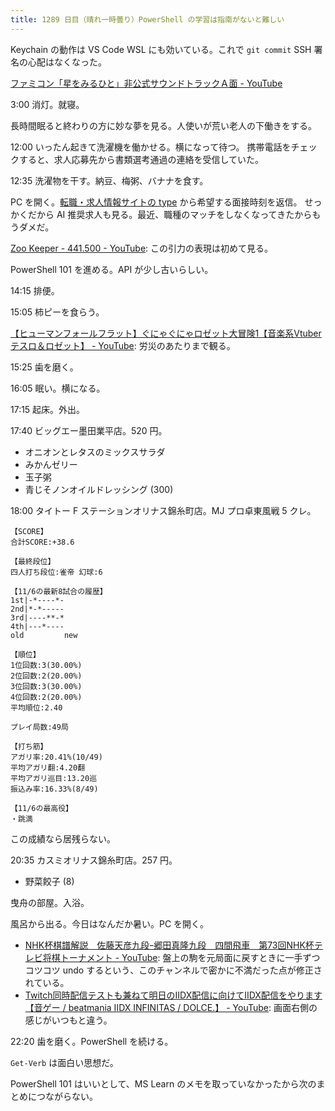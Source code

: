 ```yaml
---
title: 1289 日目（晴れ一時曇り）PowerShell の学習は指南がないと難しい
---
```


Keychain の動作は VS Code WSL にも効いている。これで `git commit` SSH 署名の心配はなくなった。

[ファミコン「星をみるひと」非公式サウンドトラックＡ面 - YouTube](https://www.youtube.com/watch?v=W4uAgxH3umo)

3:00 消灯。就寝。

長時間眠ると終わりの方に妙な夢を見る。人使いが荒い老人の下働きをする。

12:00 いったん起きて洗濯機を働かせる。横になって待つ。
携帯電話をチェックすると、求人応募先から書類選考通過の連絡を受信していた。

12:35 洗濯物を干す。納豆、梅粥、バナナを食す。

PC を開く。[転職・求人情報サイトの type](https://type.jp/) から希望する面接時刻を返信。
せっかくだから AI 推奨求人も見る。最近、職種のマッチをしなくなってきたからもうダメだ。

[Zoo Keeper - 441.500 - YouTube](https://www.youtube.com/watch?v=BAf4M-t2rAg):
この引力の表現は初めて見る。

PowerShell 101 を進める。API が少し古いらしい。

14:15 排便。

15:05 柿ピーを食らう。

[【ヒューマンフォールフラット】ぐにゃぐにゃロゼット大冒険1【音楽系Vtuberテスロ＆ロゼット】 - YouTube](https://www.youtube.com/watch?v=8xTCXUqCkmc):
労災のあたりまで観る。

15:25 歯を磨く。

16:05 眠い。横になる。

17:15 起床。外出。

17:40 ビッグエー墨田業平店。520 円。

* オニオンとレタスのミックスサラダ
* みかんゼリー
* 玉子粥
* 青じそノンオイルドレッシング (300)

18:00 タイトー F ステーションオリナス錦糸町店。MJ プロ卓東風戦 5 クレ。

```text
【SCORE】
合計SCORE:+38.6

【最終段位】
四人打ち段位:雀帝 幻球:6

【11/6の最新8試合の履歴】
1st|-*----*-
2nd|*-*-----
3rd|----**-*
4th|---*----
old         new

【順位】
1位回数:3(30.00%)
2位回数:2(20.00%)
3位回数:3(30.00%)
4位回数:2(20.00%)
平均順位:2.40

プレイ局数:49局

【打ち筋】
アガリ率:20.41%(10/49)
平均アガリ翻:4.20翻
平均アガリ巡目:13.20巡
振込み率:16.33%(8/49)

【11/6の最高役】
・跳満
```

この成績なら居残らない。

20:35 カスミオリナス錦糸町店。257 円。

* 野菜餃子 (8)

曳舟の部屋。入浴。

風呂から出る。今日はなんだか暑い。PC を開く。

* [NHK杯棋譜解説　佐藤天彦九段ｰ郷田真隆九段　四間飛車　第73回NHK杯テレビ将棋トーナメント - YouTube](https://www.youtube.com/watch?v=58K2b21dfo8):
  盤上の駒を元局面に戻すときに一手ずつコツコツ undo するという、このチャンネルで密かに不満だった点が修正されている。
* [Twitch同時配信テストも兼ねて明日のIIDX配信に向けてIIDX配信をやります【音ゲー / beatmania IIDX INFINITAS / DOLCE.】 - YouTube](https://www.youtube.com/watch?v=ne2CgzWP9MA):
  画面右側の感じがいつもと違う。

22:20 歯を磨く。PowerShell を続ける。

`Get-Verb` は面白い思想だ。

PowerShell 101 はいいとして、MS Learn のメモを取っていなかったから次のまとめにつながらない。

